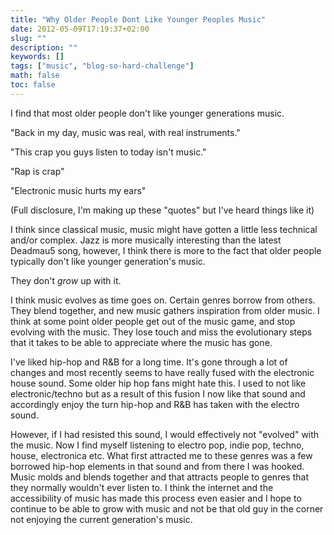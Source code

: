 ```yaml
---
title: "Why Older People Dont Like Younger Peoples Music"
date: 2012-05-09T17:19:37+02:00
slug: ""
description: ""
keywords: []
tags: ["music", "blog-so-hard-challenge"]
math: false
toc: false
---
```


I find that most older people don't like younger generations music.

"Back in my day, music was real, with real instruments."

"This crap you guys listen to today isn't music."

"Rap is crap"

"Electronic music hurts my ears"

(Full disclosure, I'm making up these "quotes" but I've heard things like it)

I think since classical music, music might have gotten a little less technical and/or complex. Jazz is more musically interesting than the latest Deadmau5 song, however, I think there is more to the fact that older people typically don't like younger generation's music.

They don't _grow_ up with it.

I think music evolves as time goes on. Certain genres borrow from others. They blend together, and new music gathers inspiration from older music. I think at some point older people get out of the music game, and stop evolving with the music. They lose touch and miss the evolutionary steps that it takes to be able to appreciate where the music has gone.

I've liked hip-hop and R&amp;B for a long time. It's gone through a lot of changes and most recently seems to have really fused with the electronic house sound. Some older hip hop fans might hate this. I used to not like electronic/techno but as a result of this fusion I now like that sound and accordingly enjoy the turn hip-hop and R&amp;B has taken with the electro sound.&nbsp;

However, if I had resisted this sound, I would&nbsp;effectively&nbsp;not "evolved" with the music. Now I find myself listening to electro pop, indie pop, techno, house, electronica etc. What first attracted me to these genres was a few borrowed hip-hop elements in that sound and from there I was hooked. Music molds and blends together and that attracts people to genres that they normally wouldn't ever listen to. I think the internet and the accessibility of music has made this process even easier and I hope to continue to be able to grow with music and not be that old guy in the corner not enjoying the current generation's music.
